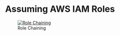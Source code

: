 # Assuming AWS IAM Roles

<figure>
  <a href="../../../assets/images/iam-role/project-settings.png">
    <img src="../../../assets/images/iam-role/project-settings.png" alt="Role Chaining"/>
  </a>
  <figcaption>Role Chaining</figcaption>
</figure>
